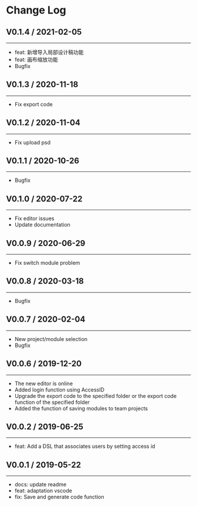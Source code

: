# Change Log

## V0.1.4 / 2021-02-05

---

- feat: 新增导入局部设计稿功能
- feat: 画布缩放功能
- Bugfix

## V0.1.3 / 2020-11-18

---

- Fix export code

## V0.1.2 / 2020-11-04

---

- Fix upload psd

## V0.1.1 / 2020-10-26

---

- Bugfix

## V0.1.0 / 2020-07-22

---

- Fix editor issues
- Update documentation

## V0.0.9 / 2020-06-29

---

- Fix switch module problem

## V0.0.8 / 2020-03-18

---

- Bugfix

## V0.0.7 / 2020-02-04

---

- New project/module selection
- Bugfix

## V0.0.6 / 2019-12-20

---

- The new editor is online
- Added login function using AccessID
- Upgrade the export code to the specified folder or the export code function of the specified folder
- Added the function of saving modules to team projects

## V0.0.2 / 2019-06-25

---

- feat: Add a DSL that associates users by setting access id

## V0.0.1 / 2019-05-22

---

- docs: update readme
- feat: adaptation vscode
- fix: Save and generate code function
